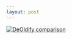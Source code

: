 ```yaml
---
layout: post
---
```


[![DeOldify comparison](https://github.com/jantic/DeOldify/raw/master/result_images/SodaShop.jpg)](https://github.com/jantic/DeOldify)
